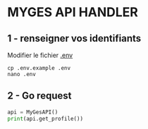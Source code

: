 # MYGES API HANDLER

## 1 - renseigner vos identifiants
Modifier le fichier [.env](.env.example)

```
cp .env.example .env
nano .env

```

## 2 - Go request 

```python
api = MyGesAPI()
print(api.get_profile())

```
